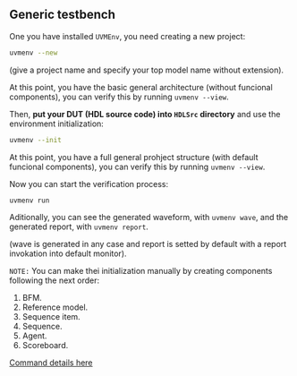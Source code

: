 ## Generic testbench

One you have installed ```UVMEnv```, you need creating a new project:
``` bash
uvmenv --new
```



(give a project name and specify your top model name without extension).

At this point, you have the basic general architecture (without funcional components), you can verify this by running ```uvmenv --view```.


Then, **put your DUT (HDL source code) into ```HDLSrc``` directory** and use the environment initialization:
``` bash
uvmenv --init
```

At this point, you have a full general prohject structure (with default funcional components), you can verify this by running ```uvmenv --view```.


Now you can start the verification process:
``` bash
uvmenv run
```
 


Aditionally, you can see the generated waveform, with ```uvmenv wave```, and the generated report, with ```uvmenv report```. 

(wave is generated in any case and report is setted by default with a report invokation into default monitor).

```NOTE:``` You can make thei initialization manually by creating components following the next order:
1. BFM.
2. Reference model.
3. Sequence item.
4. Sequence.
5. Agent.
6. Scoreboard.

[Command details here](https://github.com/ManBenit/uvmenv/tree/main/docs/usr_iface.md)
